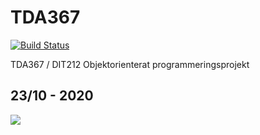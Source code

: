 # TDA367

[![Build Status](https://travis-ci.org/FN890/TDA367.svg?branch=master)](https://travis-ci.org/FN890/TDA367)

TDA367 / DIT212 Objektorienterat programmeringsprojekt 

<h2>23/10 - 2020</h2>
<img src="https://i.imgur.com/OGK1Jzh.png"/>
